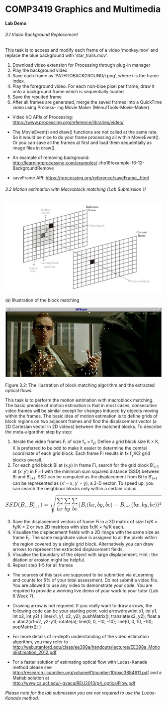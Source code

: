 # COMP3419 Graphics and Multimedia
#### Lab Demo
###### 3.1 Video Background Replacement

This task is to access and modify each frame of a video ‘monkey.mov’ and replace the blue background with ‘star_trails.mov’.
1. Download video extension for Processing through plug-in manager
2. Play the background video
3. Save each frame as ‘PATHTOBACKGROUND/i.png’, where i is the frame index.
4. Play the foreground video. For each non-blue pixel per frame, draw it onto a background
frame which is sequentially loaded
5. Save the resulted frame
6. After all frames are generated, merge the saved frames into a QuickTime video using Process-
ing Movie Maker (Menu/Tools-Movie-Maker).

* Video I/O APIs of Processing: https://www.processing.org/reference/libraries/video/

* The MovieEvent() and draw() functions are not called at the same rate. So it would be nice to do your frame processing all within MovieEvent(). Or you can save all the frames at first and load them sequentially as image files in draw().

* An example of removing background: http://learningprocessing.com/examples/ chp16/example-16-12-BackgroundRemove

* saveFrame API: https://processing.org/reference/saveFrame_.html

###### 3.2 Motion estimation with Macroblock matching (Lab Submission 1)
![illustration-of-the-block-matching][image-1]

(a) Illustration of the block matching

![Example extracted motion vectors. Please note that in your lab submission, you do not need to draw arrows. Highlight the pixels with high magnitude would be sufficient. Do not forget to do step 5.][image-2]

Figure 3.2: The illustration of block matching algorithm and the extracted optical flows.

This task is to perform the motion estimation with macroblock matching. The basic premise of motion estimation is that in most cases, consecutive video frames will be similar except for changes induced by objects moving within the frames. The basic idea of motion estimation is to define grids of block regions on two adjacent frames and find the displacement vector (a 2D Cartesian vector in 2D videos) between the matched blocks. To describe the meta-algorithm step by step:

1. Iterate the video frames F<sub>i</sub> of size f<sub>x</sub> × f<sub>y</sub>; Define a grid block size K × K, K is preferred to be odd to make it easier to determine the central coordinate of each grid block. Each frame Fi results in fx f<sub>y</sub>/K2 grid blocks overall.
2. For each grid block Bi at (x,y) in frame Fi, search for the grid block B′<sub>i+1</sub> at (x′,y′) in F</sub>i+1</sub> with the minimum sum squared distance (SSD) between Bi and B′<sub>i+1</sub>. SSD can be computed as the displacement from Bi to B′<sub>i+1</sub> can be represented as (x′ − x, y′ − y), a 2-D vector. To speed up, you can search the neighbour blocks only within a certain radius.
 
![SSD Computation Formula][formula-1]

3. Save the displacement vectors of frame Fi in a 3D matrix of size fx/K × fy/K × 2 or two 2D
matrices with size fx/K × fy/K each.
4. Visualise the displacement fields with a 2D image with the same size as frame F<sub>i</sub>. The same
magnitude value is assigned to all the pixels within the region covered by a single grid block.
Alternatively you can draw arrows to represent the extracted displacement fields.
5. Visualise the boundary of the object with large displacement. Hint : the dilation or erosion
might be helpful.
6. Repeat step 1-5 for all frames

* The sources of this task are supposed to be submitted via eLearning and counts for 5% of your total assessment. Do not submit a video file. You are allowed to use any video to demonstrate your code. You are required to provide a working live demo of your work to your tutor (Lab 6 Week 7).


* Drawing arrow is not required. If you really want to draw arrows, the following code can be your starting point. void arrowdraw(int x1, int y1, int x2, int y2) { line(x1, y1, x2, y2); pushMatrix(); translate(x2, y2); float a = atan2(x1-x2, y2-y1); rotate(a); line(0, 0, -10, -10); line(0, 0, 10, -10); popMatrix(); }
 

* For more details of in-depth understanding of the video estimation algorithm, you may refer to http://web.stanford.edu/class/ee398a/handouts/lectures/EE398a_MotionEstimation_2012.pdf


* For a faster solution of estimating optical flow with Lucas-Kanade method please see http://research.ijcaonline.org/volume61/number10/pxc3884611.pdf and a Matlab solution at http://www.cs.ucf.edu/~gvaca/REU2013/p4_opticalFlow.pdf

*Please note for the lab submission you are not required to use the Lucas-Kanade method.*

[image-1]: https://github.com/joshuatvernon/COMP3419-Graphics-and-Multimedia-Lab-Demo/blob/master/images/image-1.png "illustration-of-the-block-matching"
[image-2]: https://github.com/joshuatvernon/COMP3419-Graphics-and-Multimedia-Lab-Demo/blob/master/images/image-2.png "Example extracted motion vectors. Please note that in your lab submission, you do not need to draw arrows. Highlight the pixels with high magnitude would be sufficient. Do not forget to do step 5."
[formula-1]: https://github.com/joshuatvernon/COMP3419-Graphics-and-Multimedia-Lab-Demo/blob/master/images/formula-1.svg "SSD Computation Formula"
